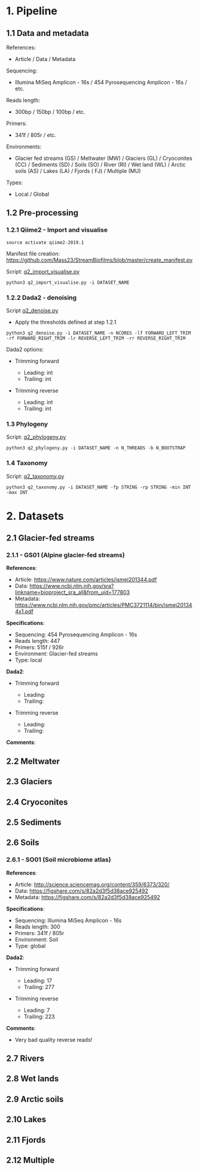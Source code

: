 # 1. Pipeline
## 1.1 Data and metadata
References:
- Article / Data / Metadata

Sequencing: 
  - Illumina MiSeq Amplicon - 16s / 454 Pyrosequencing Amplicon - 16s / etc.
  
Reads length:
  - 300bp / 150bp / 100bp / etc.
  
Primers: 
  - 341f / 805r / etc.

Environments:
  - Glacier fed streams (GS) / Meltwater (MW) / Glaciers (GL) / Cryoconites (CC) / Sediments (SD) / Soils (SO) / River (RI) / Wet land (WL) / Arctic soils (AS) / Lakes (LA) / Fjords ( FJ) / Multiple (MU)
 
Types:
  - Local / Global

## 1.2 Pre-processing

### 1.2.1 Qiime2 - Import and visualise

```source activate qiime2-2019.1```

Manifest file creation: https://github.com/Mass23/StreamBiofilms/blob/master/create_manifest.py

Script: [q2_import_visualise.py](https://github.com/Mass23/StreamBiofilms/blob/master/q2_import_visualise.py)

```python3 q2_import_visualise.py -i DATASET_NAME```

### 1.2.2 Dada2 - denoising

Script [q2_denoise.py](https://github.com/Mass23/StreamBiofilms/blob/master/q2_denoise.py)
- Apply the thresholds defined at step 1.2.1

```python3 q2_denoise.py -i DATASET_NAME -n NCORES -lf FORWARD_LEFT_TRIM -rf FORWARD_RIGHT_TRIM -lr REVERSE_LEFT_TRIM -rr REVERSE_RIGHT_TRIM```

Dada2 options:

- Trimming forward
    - Leading:  int
    - Trailing: int
    
- Trimming reverse
    - Leading:  int
    - Trailing: int

### 1.3 Phylogeny
Script: [q2_phylogeny.py](https://github.com/Mass23/StreamBiofilms/blob/master/q2_phylogeny.py)

```python3 q2_phylogeny.py -i DATASET_NAME -n N_THREADS -b N_BOOTSTRAP```

### 1.4 Taxonomy
Script: [q2_taxonomy.py](https://github.com/Mass23/StreamBiofilms/blob/master/q2_taxonomy.py)

```python3 q2_taxonomy.py -i DATASET_NAME -fp STRING -rp STRING -min INT -max INT```

# 2. Datasets
## 2.1 Glacier-fed streams
### 2.1.1 - GS01 (Alpine glacier-fed streams)
**References**:

- Article: https://www.nature.com/articles/ismej201344.pdf
- Data: https://www.ncbi.nlm.nih.gov/sra?linkname=bioproject_sra_all&from_uid=177803
- Metadata: https://www.ncbi.nlm.nih.gov/pmc/articles/PMC3721114/bin/ismej201344x1.pdf

**Specifications**:

- Sequencing: 454 Pyrosequencing Amplicon - 16s
- Reads length: 447
- Primers: 515f / 926r
- Environment: Glacier-fed streams
- Type: local

**Dada2**:

- Trimming forward
    - Leading: 
    - Trailing: 
    
- Trimming reverse
    - Leading: 
    - Trailing: 

**Comments**: 

## 2.2 Meltwater
## 2.3 Glaciers
## 2.4 Cryoconites
## 2.5 Sediments
## 2.6 Soils
### 2.6.1 - SO01 (Soil microbiome atlas)
**References**:

- Article: http://science.sciencemag.org/content/359/6373/320/
- Data: https://figshare.com/s/82a2d3f5d38ace925492
- Metadata: https://figshare.com/s/82a2d3f5d38ace925492

**Specifications**:

- Sequencing: Illumina MiSeq Amplicon - 16s
- Reads length: 300
- Primers: 341f / 805r
- Environment: Soil
- Type: global

**Dada2**:

- Trimming forward
    - Leading: 17
    - Trailing: 277
    
- Trimming reverse
    - Leading: 7
    - Trailing: 223

**Comments**: 
- Very bad quality reverse reads!

## 2.7 Rivers
## 2.8 Wet lands
## 2.9 Arctic soils
## 2.10 Lakes
## 2.11 Fjords
## 2.12 Multiple


